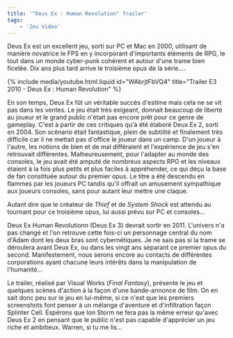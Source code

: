```yaml
---
title: '"Deus Ex : Human Revolution" Trailer'
tags:
    - 'Jeu Video'
---
```


Deus Ex est un excellent jeu, sorti sur PC et Mac en 2000, utilisant de manière novatrice le FPS en y incorporant d'importants éléments de RPG, le tout dans un monde cyber-punk cohérent et autour d'une trame bien ficelée. Dix ans plus tard arrive le troisième opus de la série….

<!-- more -->

{% include media/youtube.html.liquid id="WAbrjtFbVQ4" title="Trailer E3 2010 - Deus Ex : Human Revolution" %}

En son temps, Deux Ex fût un véritable succès d'estime mais cela ne se vit pas dans les ventes. Le jeu était très exigeant, donnait beaucoup de liberté au joueur et le grand public n'était pas encore prêt pour ce genre de gameplay. C'est à partir de ces critiques qu'à été élaboré Deux Ex 2, sorti en 2004\. Son scénario était fantastique, plein de subtilité et finalement très difficile car il ne mettait pas d'office le joueur dans un camp. D'un joueur à l'autre, les notions de bien et de mal différaient et l'expérience de jeu s'en retrouvait différentes. Malheureusement, pour l'adapter au monde des consoles, le jeu avait été amputé de nombreux aspects RPG et les niveaux étaient à la fois plus petits et plus faciles à appréhender, ce qui déçu la base de fan constituée autour du premier opus. Le titre a été descendu en flammes par les joueurs PC tandis qu'il offrait un amusement sympathique aux joueurs consoles, sans pour autant leur mettre une claque.

Autant dire que le créateur de _Thief_ et de _System Shock_ est attendu au tournant pour ce troisième opus, lui aussi prévu sur PC et consoles…

Deux Ex Human Revolutionn (Deus Ex 3) devrait sortir en 2011\. L'univers n'a pas changé et l'on retrouve cette fois-ci un personnage central du nom d'Adam dont les deux bras sont cybernétiques. Je ne sais pas si la trame se déroulera avant Deux Ex, ou dans les vingt ans séparant ce premier opus du second. Manifestement, nous serons encore au contacts de différentes corporations ayant chacune leurs intérêts dans la manipulation de l'humanité…

Le trailer, réalisé par Visual Works (_Final Fantasy_), présente le jeu et quelques scènes d'action à la façon d'une bande-annonce de film. On en sait donc peu sur le jeu en lui-même, si ce n'est que les premiers screenshots font penser à un mélange d'aventure et d'infiltration façon Splinter Cell. Espérons que Ion Storm ne fera pas la même erreur qu'avec Deus Ex 2 en pensant que le public n'est pas capable d'apprécier un jeu riche et ambitieux. Warren, si tu me lis…
